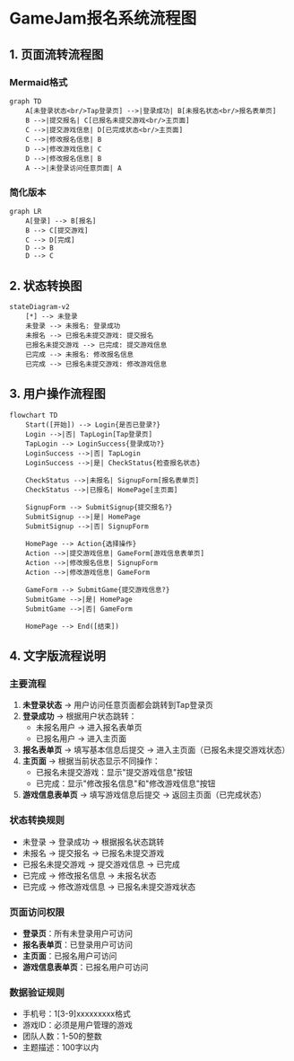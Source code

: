 # GameJam报名系统流程图

## 1. 页面流转流程图

### Mermaid格式
```mermaid
graph TD
    A[未登录状态<br/>Tap登录页] -->|登录成功| B[未报名状态<br/>报名表单页]
    B -->|提交报名| C[已报名未提交游戏<br/>主页面]
    C -->|提交游戏信息| D[已完成状态<br/>主页面]
    C -->|修改报名信息| B
    D -->|修改游戏信息| C
    D -->|修改报名信息| B
    A -->|未登录访问任意页面| A
```

### 简化版本
```mermaid
graph LR
    A[登录] --> B[报名]
    B --> C[提交游戏]
    C --> D[完成]
    D --> B
    D --> C
```

## 2. 状态转换图

```mermaid
stateDiagram-v2
    [*] --> 未登录
    未登录 --> 未报名: 登录成功
    未报名 --> 已报名未提交游戏: 提交报名
    已报名未提交游戏 --> 已完成: 提交游戏信息
    已完成 --> 未报名: 修改报名信息
    已完成 --> 已报名未提交游戏: 修改游戏信息
```

## 3. 用户操作流程图

```mermaid
flowchart TD
    Start([开始]) --> Login{是否已登录?}
    Login -->|否| TapLogin[Tap登录页]
    TapLogin --> LoginSuccess{登录成功?}
    LoginSuccess -->|否| TapLogin
    LoginSuccess -->|是| CheckStatus{检查报名状态}
    
    CheckStatus -->|未报名| SignupForm[报名表单页]
    CheckStatus -->|已报名| HomePage[主页面]
    
    SignupForm --> SubmitSignup{提交报名?}
    SubmitSignup -->|是| HomePage
    SubmitSignup -->|否| SignupForm
    
    HomePage --> Action{选择操作}
    Action -->|提交游戏信息| GameForm[游戏信息表单页]
    Action -->|修改报名信息| SignupForm
    Action -->|修改游戏信息| GameForm
    
    GameForm --> SubmitGame{提交游戏信息?}
    SubmitGame -->|是| HomePage
    SubmitGame -->|否| GameForm
    
    HomePage --> End([结束])
```

## 4. 文字版流程说明

### 主要流程
1. **未登录状态** → 用户访问任意页面都会跳转到Tap登录页
2. **登录成功** → 根据用户状态跳转：
   - 未报名用户 → 进入报名表单页
   - 已报名用户 → 进入主页面
3. **报名表单页** → 填写基本信息后提交 → 进入主页面（已报名未提交游戏状态）
4. **主页面** → 根据当前状态显示不同操作：
   - 已报名未提交游戏：显示"提交游戏信息"按钮
   - 已完成：显示"修改报名信息"和"修改游戏信息"按钮
5. **游戏信息表单页** → 填写游戏信息后提交 → 返回主页面（已完成状态）

### 状态转换规则
- 未登录 → 登录成功 → 根据报名状态跳转
- 未报名 → 提交报名 → 已报名未提交游戏
- 已报名未提交游戏 → 提交游戏信息 → 已完成
- 已完成 → 修改报名信息 → 未报名状态
- 已完成 → 修改游戏信息 → 已报名未提交游戏状态

### 页面访问权限
- **登录页**：所有未登录用户可访问
- **报名表单页**：已登录用户可访问
- **主页面**：已报名用户可访问
- **游戏信息表单页**：已报名用户可访问

### 数据验证规则
- 手机号：1[3-9]xxxxxxxxx格式
- 游戏ID：必须是用户管理的游戏
- 团队人数：1-50的整数
- 主题描述：100字以内 
